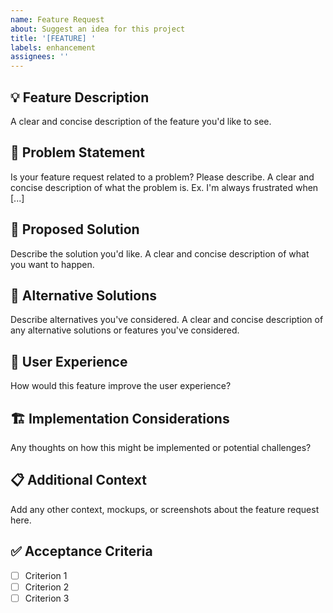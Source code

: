 ```yaml
---
name: Feature Request
about: Suggest an idea for this project
title: '[FEATURE] '
labels: enhancement
assignees: ''
---
```


## 💡 Feature Description
A clear and concise description of the feature you'd like to see.

## 🎯 Problem Statement
Is your feature request related to a problem? Please describe.
A clear and concise description of what the problem is. Ex. I'm always frustrated when [...]

## 💭 Proposed Solution
Describe the solution you'd like.
A clear and concise description of what you want to happen.

## 🔄 Alternative Solutions
Describe alternatives you've considered.
A clear and concise description of any alternative solutions or features you've considered.

## 📱 User Experience
How would this feature improve the user experience?

## 🏗️ Implementation Considerations
Any thoughts on how this might be implemented or potential challenges?

## 📋 Additional Context
Add any other context, mockups, or screenshots about the feature request here.

## ✅ Acceptance Criteria
- [ ] Criterion 1
- [ ] Criterion 2
- [ ] Criterion 3